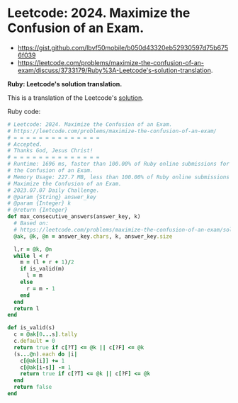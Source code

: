 # Leetcode: 2024. Maximize the Confusion of an Exam.

- https://gist.github.com/lbvf50mobile/b050d43320eb52930597d75b6756f039
- https://leetcode.com/problems/maximize-the-confusion-of-an-exam/discuss/3733179/Ruby%3A-Leetcode's-solution-translation.


**Ruby: Leetcode's solution translation.**

This is a translation of the Leetcode's [solution](https://leetcode.com/problems/maximize-the-confusion-of-an-exam/solution/).

Ruby code:
```Ruby
# Leetcode: 2024. Maximize the Confusion of an Exam.
# https://leetcode.com/problems/maximize-the-confusion-of-an-exam/
# = = = = = = = = = = = = = =
# Accepted.
# Thanks God, Jesus Christ!
# = = = = = = = = = = = = = =
# Runtime: 1696 ms, faster than 100.00% of Ruby online submissions for Maximize
# the Confusion of an Exam.
# Memory Usage: 227.7 MB, less than 100.00% of Ruby online submissions for
# Maximize the Confusion of an Exam.
# 2023.07.07 Daily Challenge.
# @param {String} answer_key
# @param {Integer} k
# @return {Integer}
def max_consecutive_answers(answer_key, k)
  # Based on:
  # https://leetcode.com/problems/maximize-the-confusion-of-an-exam/solution/
  @ak, @k, @n = answer_key.chars, k, answer_key.size

  l,r = @k, @n
  while l < r
    m = (l + r + 1)/2
    if is_valid(m)
      l = m
    else
      r = m - 1
    end
  end
  return l
end

def is_valid(s)
  c = @ak[0...s].tally
  c.default = 0
  return true if c[?T] <= @k || c[?F] <= @k
  (s...@n).each do |i|
    c[@ak[i]] += 1
    c[@ak[i-s]] -= 1
    return true if c[?T] <= @k || c[?F] <= @k
  end
  return false
end
```
